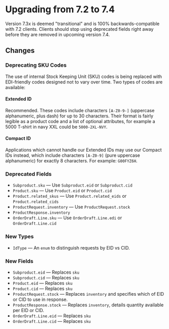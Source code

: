# Upgrading from 7.2 to 7.4

Version 7.3x is deemed "transitional" and is 100% backwards-compatible with 7.2 clients.  Clients should stop using deprecated fields right away before they are removed in upcoming version 7.4.

## Changes

### Deprecating SKU Codes

The use of internal Stock Keeping Unit (SKU) codes is being replaced with EDI-friendly codes designed not to vary over time.  Two types of codes are available:

#### Extended ID

Recommended.  These codes include characters `[A-Z0-9-]` (uppercase alphanumeric, plus dash) for up to 30 characters.  Their format is fairly legible as a product code and a list of optional attributes, for example a 5000 T-shirt in navy XXL could be `5000-2XL-NVY`.

#### Compact ID

Applications which cannot handle our Extended IDs may use our Compact IDs instead, which include characters `[A-Z0-9]` (pure uppercase alphanumeric) for exactly 8 characters.  For example: `G00FYZ6H`.

### Deprecated Fields

* `Subproduct.sku` — Use `Subproduct.eid` or `Subproduct.cid`
* `Product.sku` — Use `Product.eid` or `Product.cid`
* `Product.related_skus` — Use `Product.related_eids` or `Product.related_cids`
* `ProductRequest.inventory` — Use `ProductRequest.stock`
* `ProductResponse.inventory`
* `OrderDraft.Line.sku` — Use `OrderDraft.Line.edi` or `OrderDraft.Line.cid`

### New Types

* `IdType` — An `enum` to distinguish requests by EID vs CID.

### New Fields

* `Subproduct.eid` — Replaces `sku`
* `Subproduct.cid` — Replaces `sku`
* `Product.eid` — Replaces `sku`
* `Product.cid` — Replaces `sku`
* `ProductRequest.stock` — Replaces `inventory` and specifies which of EID or CID to use in response.
* `ProductResponse.stock` — Replaces `inventory`, details quantity available per EID or CID.
* `OrderDraft.Line.eid` — Replaces `sku`
* `OrderDraft.Line.cid` — Replaces `sku`
